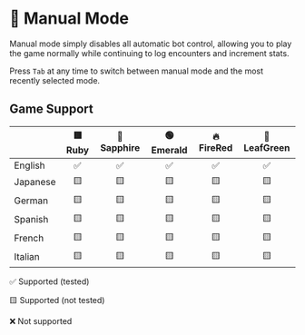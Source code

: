 # 🔧 Manual Mode

Manual mode simply disables all automatic bot control, allowing you to play the game normally while continuing to log encounters and increment stats.

Press `Tab` at any time to switch between manual mode and the most recently selected mode.

## Game Support
|          | 🟥 Ruby | 🔷 Sapphire | 🟢 Emerald | 🔥 FireRed | 🌿 LeafGreen |
|:---------|:-------:|:-----------:|:----------:|:----------:|:------------:|
| English  |    ✅    |      ✅      |     ✅      |     ✅      |      ✅       |
| Japanese |   🟨    |     🟨      |     🟨     |     🟨     |      🟨      |
| German   |   🟨    |     🟨      |     🟨     |     🟨     |      🟨      |
| Spanish  |   🟨    |     🟨      |     🟨     |     🟨     |      🟨      |
| French   |   🟨    |     🟨      |     🟨     |     🟨     |      🟨      |
| Italian  |   🟨    |     🟨      |     🟨     |     🟨     |      🟨      |

✅ Supported (tested)

🟨 Supported (not tested)

❌ Not supported
